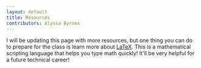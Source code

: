 ```yaml
---
layout: default
title: Resources
contributors: Alyssa Byrnes
---
```


I will be updating this page with more resources, but one thing you can do to prepare for the class is learn more about [LaTeX](https://www.overleaf.com/learn/latex/Free_online_introduction_to_LaTeX_(part_1)). This is a mathematical scripting language that helps you type math quickly! It'll be very helpful for a future technical career!

